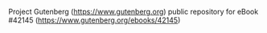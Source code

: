 Project Gutenberg (https://www.gutenberg.org) public repository for eBook #42145 (https://www.gutenberg.org/ebooks/42145)
